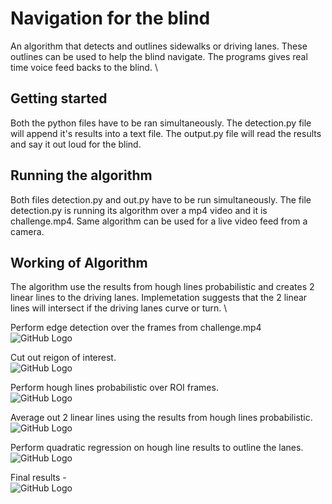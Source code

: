 # Navigation for the blind
An algorithm that detects and outlines sidewalks or driving lanes. These outlines can be used to help the blind navigate. The programs gives real time voice feed backs to the blind. \

## Getting started
Both the python files have to be ran simultaneously. The detection.py file will append it's results into a text file. The output.py file will read the results and say it out loud for the blind.

## Running the algorithm
Both files detection.py and out.py have to be run simultaneously. The file detection.py is running its algorithm over a mp4 video and it is challenge.mp4. Same algorithm can be used for a live video feed from a camera.
## Working of Algorithm
The algorithm use the results from hough lines probabilistic and creates 2 linear lines to the driving lanes. Implemetation suggests that the 2 linear lines will intersect if the driving lanes curve or turn. \

Perform edge detection over the frames from challenge.mp4 \
![GitHub Logo](Outdoor_Navigation/Results/edgeDetection.jpg)

Cut out reigon of interest. \
![GitHub Logo](/Results/ROI.jpg)

Perform hough lines probabilistic over ROI frames. \
![GitHub Logo](/Results/houghLines.jpg)

Average out 2 linear lines using the results from hough lines probabilistic. \
![GitHub Logo](/Results/linearLines.jpg)

Perform quadratic regression on hough line results to outline the lanes. \
![GitHub Logo](/Results/polyReg.jpg)

Final results - \
![GitHub Logo](/Results/detections.jpg)

